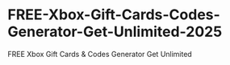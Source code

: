 # FREE-Xbox-Gift-Cards-Codes-Generator-Get-Unlimited-2025
FREE Xbox Gift Cards &amp; Codes Generator Get Unlimited 
